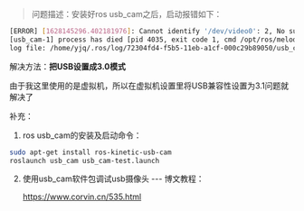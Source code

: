 > 问题描述：安装好ros usb_cam之后，启动报错如下：

```bash
[ERROR] [1628145296.402181976]: Cannot identify '/dev/video0': 2, No such file or directory
[usb_cam-1] process has died [pid 4035, exit code 1, cmd /opt/ros/melodic/lib/usb_cam/usb_cam_node __name:=usb_cam __log:=/home/yjq/.ros/log/72304fd4-f5b5-11eb-a1cf-000c29b89050/usb_cam-1.log].
log file: /home/yjq/.ros/log/72304fd4-f5b5-11eb-a1cf-000c29b89050/usb_cam-1*.log
```





解决方法：**把USB设置成3.0模式**

由于我这里使用的是虚拟机，所以在虚拟机设置里将USB兼容性设置为3.1问题就解决了



补充：

1. ros usb_cam的安装及启动命令：

```bash
sudo apt-get install ros-kinetic-usb-cam
roslaunch usb_cam usb_cam-test.launch
```

2. 使用usb_cam软件包调试usb摄像头  ---  博文教程：

    https://www.corvin.cn/535.html